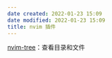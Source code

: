 ```yaml
---
date created: 2022-01-23 15:09
date modified: 2022-01-23 15:09
title: nvim 插件
---
```

[nvim-tree](https://github.com/kyazdani42/nvim-tree.lua)：查看目录和文件